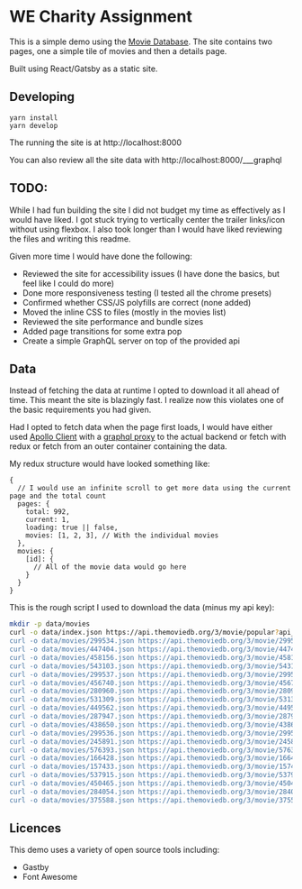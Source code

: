 # WE Charity Assignment

This is a simple demo using the [Movie Database](https://www.themoviedb.org/settings/api). The site contains two pages, one a simple tile of movies and then a details page.

Built using React/Gatsby as a static site.

## Developing

```
yarn install
yarn develop
```

The running the site is at http://localhost:8000

You can also review all the site data with http://localhost:8000/___graphql

## TODO:

While I had fun building the site I did not budget my time as effectively as I would have liked. I got stuck trying to vertically center the trailer links/icon without using flexbox. I also took longer than I would have liked reviewing the files and writing this readme.

Given more time I would have done the following:

* Reviewed the site for accessibility issues (I have done the basics, but feel like I could do more)
* Done more responsiveness testing (I tested all the chrome presets)
* Confirmed whether CSS/JS polyfills are correct (none added)
* Moved the inline CSS to files (mostly in the movies list)
* Reviewed the site performance and bundle sizes
* Added page transitions for some extra pop
* Create a simple GraphQL server on top of the provided api

## Data

Instead of fetching the data at runtime I opted to download it all ahead of time. This meant the site is blazingly fast. I realize now this violates one of the basic requirements you had given.

Had I opted to fetch data when the page first loads, I would have either used [Apollo Client](https://www.apollographql.com/docs/tutorial/client.html) with a [graphql proxy](https://www.apollographql.com/docs/tutorial/data-source) to the actual backend or fetch with redux or fetch from an outer container containing the data.

My redux structure would have looked something like:

```
{
  // I would use an infinite scroll to get more data using the current page and the total count
  pages: {
    total: 992,
    current: 1,
    loading: true || false,
    movies: [1, 2, 3], // With the individual movies
  },
  movies: {
    [id]: {
      // All of the movie data would go here
    }
  }
}
```

This is the rough script I used to download the data (minus my api key):

```bash
mkdir -p data/movies
curl -o data/index.json https://api.themoviedb.org/3/movie/popular?api_key\=<<API_KEY>>
curl -o data/movies/299534.json https://api.themoviedb.org/3/movie/299534?api_key=<<API_KEY>>&append_to_response=videos
curl -o data/movies/447404.json https://api.themoviedb.org/3/movie/447404?api_key=<<API_KEY>>&append_to_response=videos
curl -o data/movies/458156.json https://api.themoviedb.org/3/movie/458156?api_key=<<API_KEY>>&append_to_response=videos
curl -o data/movies/543103.json https://api.themoviedb.org/3/movie/543103?api_key=<<API_KEY>>&append_to_response=videos
curl -o data/movies/299537.json https://api.themoviedb.org/3/movie/299537?api_key=<<API_KEY>>&append_to_response=videos
curl -o data/movies/456740.json https://api.themoviedb.org/3/movie/456740?api_key=<<API_KEY>>&append_to_response=videos
curl -o data/movies/280960.json https://api.themoviedb.org/3/movie/280960?api_key=<<API_KEY>>&append_to_response=videos
curl -o data/movies/531309.json https://api.themoviedb.org/3/movie/531309?api_key=<<API_KEY>>&append_to_response=videos
curl -o data/movies/449562.json https://api.themoviedb.org/3/movie/449562?api_key=<<API_KEY>>&append_to_response=videos
curl -o data/movies/287947.json https://api.themoviedb.org/3/movie/287947?api_key=<<API_KEY>>&append_to_response=videos
curl -o data/movies/438650.json https://api.themoviedb.org/3/movie/438650?api_key=<<API_KEY>>&append_to_response=videos
curl -o data/movies/299536.json https://api.themoviedb.org/3/movie/299536?api_key=<<API_KEY>>&append_to_response=videos
curl -o data/movies/245891.json https://api.themoviedb.org/3/movie/245891?api_key=<<API_KEY>>&append_to_response=videos
curl -o data/movies/576393.json https://api.themoviedb.org/3/movie/576393?api_key=<<API_KEY>>&append_to_response=videos
curl -o data/movies/166428.json https://api.themoviedb.org/3/movie/166428?api_key=<<API_KEY>>&append_to_response=videos
curl -o data/movies/157433.json https://api.themoviedb.org/3/movie/157433?api_key=<<API_KEY>>&append_to_response=videos
curl -o data/movies/537915.json https://api.themoviedb.org/3/movie/537915?api_key=<<API_KEY>>&append_to_response=videos
curl -o data/movies/450465.json https://api.themoviedb.org/3/movie/450465?api_key=<<API_KEY>>&append_to_response=videos
curl -o data/movies/284054.json https://api.themoviedb.org/3/movie/284054?api_key=<<API_KEY>>&append_to_response=videos
curl -o data/movies/375588.json https://api.themoviedb.org/3/movie/375588?api_key=<<API_KEY>>&append_to_response=videos
```

## Licences

This demo uses a variety of open source tools including:

* Gastby
* Font Awesome
